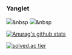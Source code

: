 ### Yanglet

<img src="https://img.shields.io/badge/Spring-#6DB33F?style=flat&logo=Spring&logoColor=white"/></a>&nbsp
<img src="https://img.shields.io/badge/C++-00599C?style=flat-square&logo=C%2B%2B&logoColor=white"/></a>&nbsp

[![Anurag's github stats](https://github-readme-stats.vercel.app/api?username=yanglet&show_icons=true&theme={radical})](https://github.com/yanglet/github-readme-stats)

[![solved.ac tier](http://mazassumnida.wtf/api/generate_badge?boj=didcnddnr)](https://solved.ac/didcnddnr)

<!--
**yanglet/yanglet** is a ✨ _special_ ✨ repository because its `README.md` (this file) appears on your GitHub profile.

Here are some ideas to get you started:

- 🔭 I’m currently working on ...
- 🌱 I’m currently learning ...
- 👯 I’m looking to collaborate on ...
- 🤔 I’m looking for help with ...
- 💬 Ask me about ...
- 📫 How to reach me: ...
- 😄 Pronouns: ...
- ⚡ Fun fact: ...
-->
